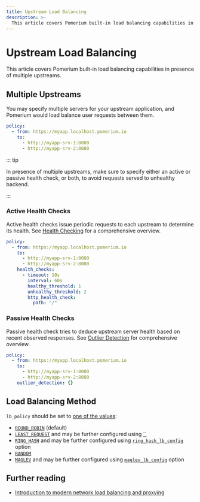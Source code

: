 ```yaml
---
title: Upstream Load Balancing
description: >-
  This article covers Pomerium built-in load balancing capabilities in presence of multiple upstreams.
---
```


# Upstream Load Balancing

This article covers Pomerium built-in load balancing capabilities in presence of multiple upstreams.

## Multiple Upstreams

You may specify multiple servers for your upstream application, and Pomerium would load balance user requests between them.

```yaml
policy:
  - from: https://myapp.localhost.pomerium.io
    to:
      - http://myapp-srv-1:8080
      - http://myapp-srv-2:8080
```

::: tip

In presence of multiple upstreams, make sure to specify either an active or passive health check, or both, to avoid requests served to unhealthy backend.

:::

### Active Health Checks

Active health checks issue periodic requests to each upstream to determine its health.
See [Health Checking](https://www.envoyproxy.io/docs/envoy/latest/intro/arch_overview/upstream/health_checking) for a comprehensive overview.

```yaml
policy:
  - from: https://myapp.localhost.pomerium.io
    to:
      - http://myapp-srv-1:8080
      - http://myapp-srv-2:8080
    health_checks:
      - timeout: 10s
        interval: 60s
        healthy_threshold: 1
        unhealthy_threshold: 2
        http_health_check:
          path: "/"
```

### Passive Health Checks

Passive health check tries to deduce upstream server health based on recent observed responses.
See [Outlier Detection](https://www.envoyproxy.io/docs/envoy/latest/intro/arch_overview/upstream/outlier) for comprehensive overview.

```yaml
policy:
  - from: https://myapp.localhost.pomerium.io
    to:
      - http://myapp-srv-1:8080
      - http://myapp-srv-2:8080
    outlier_detection: {}
```

## Load Balancing Method

`lb_policy` should be set to [one of the values](https://www.envoyproxy.io/docs/envoy/latest/intro/arch_overview/upstream/load_balancing/load_balancers):

- [`ROUND_ROBIN`](https://www.envoyproxy.io/docs/envoy/latest/intro/arch_overview/upstream/load_balancing/load_balancers#weighted-round-robin) (default)
- [`LEAST_REQUEST`](https://www.envoyproxy.io/docs/envoy/latest/intro/arch_overview/upstream/load_balancing/load_balancers#weighted-least-request) and may be further configured using [``](https://www.envoyproxy.io/docs/envoy/latest/api-v3/config/cluster/v3/cluster.proto#envoy-v3-api-msg-config-cluster-v3-cluster-leastrequestlbconfig)
- [`RING_HASH`](https://www.envoyproxy.io/docs/envoy/latest/intro/arch_overview/upstream/load_balancing/load_balancers#ring-hash) and may be further configured using [`ring_hash_lb_config`](https://www.envoyproxy.io/docs/envoy/latest/api-v3/config/cluster/v3/cluster.proto#config-cluster-v3-cluster-ringhashlbconfig) option
- [`RANDOM`](https://www.envoyproxy.io/docs/envoy/latest/intro/arch_overview/upstream/load_balancing/load_balancers#random)
- [`MAGLEV`](https://www.envoyproxy.io/docs/envoy/latest/intro/arch_overview/upstream/load_balancing/load_balancers#maglev) and may be further configured using [`maglev_lb_config`](https://www.envoyproxy.io/docs/envoy/latest/api-v3/config/cluster/v3/cluster.proto#envoy-v3-api-msg-config-cluster-v3-cluster-maglevlbconfig) option

## Further reading

- [Introduction to modern network load balancing and proxying](https://blog.envoyproxy.io/introduction-to-modern-network-load-balancing-and-proxying-a57f6ff80236)